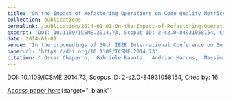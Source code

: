 ```yaml
---
title: "On the Impact of Refactoring Operations on Code Quality Metrics"
collection: publications
permalink: /publication/2014-01-01-On-the-Impact-of-Refactoring-Operations-on-Code-Quality-Metrics
excerpt: 'DOI: 10.1109/ICSME.2014.73, Scopus ID: 2-s2.0-84931058154, Cited by: 16'
date: 2014-01-01
venue: 'In the proceedings of 30th IEEE International Conference on Software Maintenance and Evolution, Victoria, BC, Canada, September 29 - October 3, 2014'
paperurl: 'https://doi.org/10.1109/ICSME.2014.73'
citation: ' Oscar Chaparro,  Gabriele Bavota,  Andrian Marcus,  Massimiliano Di, &quot;On the Impact of Refactoring Operations on Code Quality Metrics.&quot; In the proceedings of 30th IEEE International Conference on Software Maintenance and Evolution, Victoria, BC, Canada, September 29 - October 3, 2014, 2014.'
---
```

DOI: 10.1109/ICSME.2014.73, Scopus ID: 2-s2.0-84931058154, Cited by: 16

[Access paper here](https://doi.org/10.1109/ICSME.2014.73){:target="_blank"}
